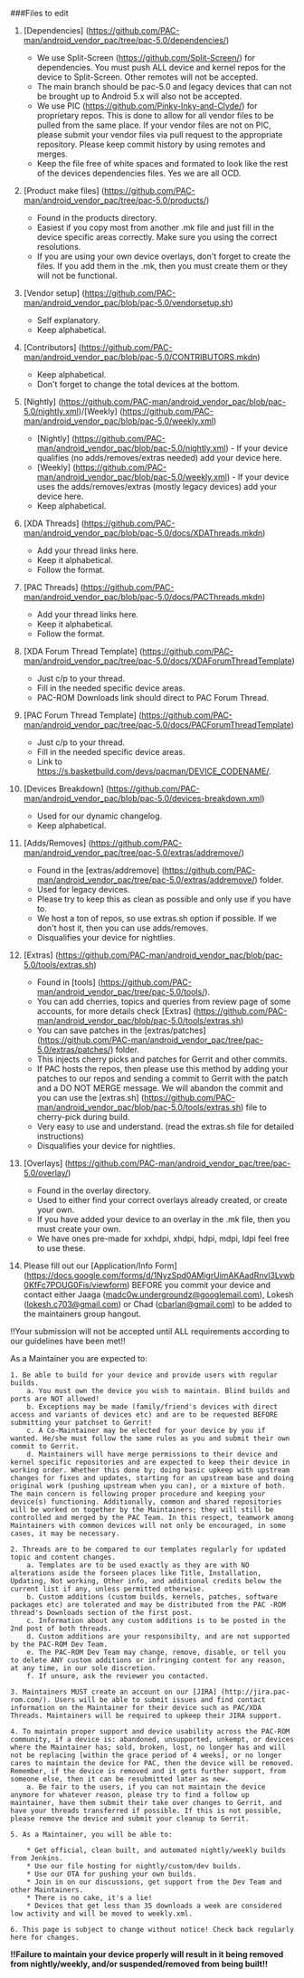 ###Files to edit

1.  [Dependencies] (https://github.com/PAC-man/android_vendor_pac/tree/pac-5.0/dependencies/)
    - We use Split-Screen (https://github.com/Split-Screen/) for dependencies. You must push ALL device and kernel repos for the device to Split-Screen. Other remotes will not be accepted.
    - The main branch should be pac-5.0 and legacy devices that can not be brought up to Android 5.x will also not be accepted.
    - We use PIC (https://github.com/Pinky-Inky-and-Clyde/) for proprietary repos. This is done to allow for all vendor files to be pulled from the same place. If your vendor files are not on PIC, please submit your vendor files via pull request to the appropriate repository. Please keep commit history by using remotes and merges.
    - Keep the file free of white spaces and formated to look like the rest of the devices dependencies files. Yes we are all OCD.

2.  [Product make files] (https://github.com/PAC-man/android_vendor_pac/tree/pac-5.0/products/)
    - Found in the products directory.
    - Easiest if you copy most from another .mk file and just fill in the device specific areas correctly. Make sure you using the correct resolutions.
    - If you are using your own device overlays, don't forget to create the files. If you add them in the .mk, then you must create them or they will not be functional.

3.  [Vendor setup] (https://github.com/PAC-man/android_vendor_pac/blob/pac-5.0/vendorsetup.sh)
    - Self explanatory.
    - Keep alphabetical.

4.  [Contributors] (https://github.com/PAC-man/android_vendor_pac/blob/pac-5.0/CONTRIBUTORS.mkdn)
    - Keep alphabetical.
    - Don't forget to change the total devices at the bottom.

5.  [Nightly] (https://github.com/PAC-man/android_vendor_pac/blob/pac-5.0/nightly.xml)/[Weekly] (https://github.com/PAC-man/android_vendor_pac/blob/pac-5.0/weekly.xml)
    - [Nightly] (https://github.com/PAC-man/android_vendor_pac/blob/pac-5.0/nightly.xml) - If your device qualifies (no adds/removes/extras needed) add your device here.
    - [Weekly] (https://github.com/PAC-man/android_vendor_pac/blob/pac-5.0/weekly.xml) - If your device uses the adds/removes/extras (mostly legacy devices) add your device here.
    - Keep alphabetical.

6.  [XDA Threads] (https://github.com/PAC-man/android_vendor_pac/blob/pac-5.0/docs/XDAThreads.mkdn)
    - Add your thread links here.
    - Keep it alphabetical.
    - Follow the format.

7.  [PAC Threads] (https://github.com/PAC-man/android_vendor_pac/blob/pac-5.0/docs/PACThreads.mkdn)
    - Add your thread links here.
    - Keep it alphabetical.
    - Follow the format.

8.  [XDA Forum Thread Template] (https://github.com/PAC-man/android_vendor_pac/tree/pac-5.0/docs/XDAForumThreadTemplate)
    - Just c/p to your thread.
    - Fill in the needed specific device areas.
    - PAC-ROM Downloads link should direct to PAC Forum Thread.

9.  [PAC Forum Thread Template] (https://github.com/PAC-man/android_vendor_pac/tree/pac-5.0/docs/PACForumThreadTemplate)
    - Just c/p to your thread.
    - Fill in the needed specific device areas.
    - Link to https://s.basketbuild.com/devs/pacman/DEVICE_CODENAME/.

10. [Devices Breakdown] (https://github.com/PAC-man/android_vendor_pac/blob/pac-5.0/devices-breakdown.xml)
    - Used for our dynamic changelog.
    - Keep alphabetical.

11. [Adds/Removes] (https://github.com/PAC-man/android_vendor_pac/tree/pac-5.0/extras/addremove/)
    - Found in the [extras/addremove] (https://github.com/PAC-man/android_vendor_pac/tree/pac-5.0/extras/addremove/) folder.
    - Used for legacy devices.
    - Please try to keep this as clean as possible and only use if you have to.
    - We host a ton of repos, so use extras.sh option if possible. If we don't host it, then you can use adds/removes.
    - Disqualifies your device for nightlies.

12. [Extras] (https://github.com/PAC-man/android_vendor_pac/blob/pac-5.0/tools/extras.sh)
    - Found in [tools] (https://github.com/PAC-man/android_vendor_pac/tree/pac-5.0/tools/).
    - You can add cherries, topics and queries from review page of some accounts, for more details check [Extras] (https://github.com/PAC-man/android_vendor_pac/blob/pac-5.0/tools/extras.sh)
    - You can save patches in the [extras/patches] (https://github.com/PAC-man/android_vendor_pac/tree/pac-5.0/extras/patches/) folder.
    - This injects cherry picks and patches for Gerrit and other commits.
    - If PAC hosts the repos, then please use this method by adding your patches to our repos and sending a commit to Gerrit with the patch and a DO NOT MERGE message. We will abandon the commit and you can use the [extras.sh] (https://github.com/PAC-man/android_vendor_pac/blob/pac-5.0/tools/extras.sh) file to cherry-pick during build.
    - Very easy to use and understand. (read the extras.sh file for detailed instructions)
    - Disqualifies your device for nightlies.

13. [Overlays] (https://github.com/PAC-man/android_vendor_pac/tree/pac-5.0/overlay/)
    - Found in the overlay directory.
    - Used to either find your correct overlays already created, or create your own.
    - If you have added your device to an overlay in the .mk file, then you must create your own.
    - We have ones pre-made for xxhdpi, xhdpi, hdpi, mdpi, ldpi feel free to use these.

14. Please fill out our [Application/Info Form] (https://docs.google.com/forms/d/1NyzSpd0AMigrUimAKAadRnvl3Lvwb0KfFc7POUG0Fis/viewform) BEFORE you commit your device and contact either Jaaga (madc0w.undergroundz@googlemail.com), Lokesh (lokesh.c703@gmail.com) or Chad (cbarlan@gmail.com) to be added to the maintainers group hangout.

!!Your submission will not be accepted until ALL requirements according to our guidelines have been met!!

As a Maintainer you are expected to:


    1. Be able to build for your device and provide users with regular builds.
        a. You must own the device you wish to maintain. Blind builds and ports are NOT allowed!
        b. Exceptions may be made (family/friend's devices with direct access and variants of devices etc) and are to be requested BEFORE submitting your patchset to Gerrit!
        c. A Co-Maintainer may be elected for your device by you if wanted. He/she must follow the same rules as you and submit their own commit to Gerrit.
        d. Maintainers will have merge permissions to their device and kernel specific repositories and are expected to keep their device in working order. Whether this done by; doing basic upkeep with upstream changes for fixes and updates, starting for an upstream base and doing original work (pushing upstream when you can), or a mixture of both. The main concern is following proper procedure and keeping your device(s) functioning. Additionally, common and shared repositories will be worked on together by the Maintainers; they will still be controlled and merged by the PAC Team. In this respect, teamwork among Maintainers with common devices will not only be encouraged, in some cases, it may be necessary.

    2. Threads are to be compared to our templates regularly for updated topic and content changes.
        a. Templates are to be used exactly as they are with NO alterations aside the forseen places like Title, Installation, Updating, Not working, Other info, and additional credits below the current list if any, unless permitted otherwise.
        b. Custom additions (custom builds, kernels, patches, software packages etc) are tolerated and may be distributed from the PAC -ROM thread's Downloads section of the first post.
        c. Information about any custom additions is to be posted in the 2nd post of both threads.
        d. Custom additions are your responsibilty, and are not supported by the PAC-ROM Dev Team.
        e. The PAC-ROM Dev Team may change, remove, disable, or tell you to delete ANY custom additions or infringing content for any reason, at any time, in our sole discretion.
        f. If unsure, ask the reviewer you contacted.

    3. Maintainers MUST create an account on our [JIRA] (http://jira.pac-rom.com/). Users will be able to submit issues and find contact information on the Maintainer for their device such as PAC/XDA Threads. Maintainers will be required to upkeep their JIRA support.

    4. To maintain proper support and device usability across the PAC-ROM community, if a device is: abandoned, unsupported, unkempt, or devices where the Maintainer has; sold, broken, lost, no longer has and will not be replacing [within the grace period of 4 weeks], or no longer cares to maintain the device for PAC, then the device will be removed. Remember, if the device is removed and it gets further support, from someone else, then it can be resubmitted later as new.
        a. Be fair to the users, if you can not maintain the device anymore for whatever reason, please try to find a follow up maintainer, have them submit their take over changes to Gerrit, and have your threads transferred if possible. If this is not possible, please remove the device and submit your cleanup to Gerrit.

    5. As a Maintainer, you will be able to:

        * Get official, clean built, and automated nightly/weekly builds from Jenkins.
        * Use our file hosting for nightly/custom/dev builds.
        * Use our OTA for pushing your own builds.
        * Join in on our discussions, get support from the Dev Team and other Maintainers.
        * There is no cake, it's a lie!
        * Devices that get less than 35 downloads a week are considered low activity and will be moved to weekly.xml.

    6. This page is subject to change without notice! Check back regularly here for changes.

**!!Failure to maintain your device properly will result in it being removed from nightly/weekly, and/or suspended/removed from being built!!**
